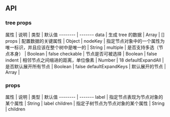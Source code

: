 ## API

### tree props

属性 | 说明 | 类型 | 默认值
-------- | -------
data | 生成 tree 的数据 | Array | []
props | 配置数据的关键属性 | Object |
nodeKey | 指定节点对象中的一个属性为唯一标识，并且应该在整个树中是唯一的 | String |
multiple | 是否支持多选（节点本身） | Boolean | false
checkable | 节点是否可被选择 | Boolean | false
indent | 相邻节点之间缩进的距离，单位像素 | Number | 18
defaultExpandAll | 是否默认展开所有节点 | Boolean | false
defaultExpandKeys | 默认展开的节点 | Array |


### props

属性 | 说明 | 类型 | 默认值
-------- | -------
label | 指定节点表现为节点对象的某个属性 | String | label
children | 指定子树节点为节点对象的某个属性 | String | children
